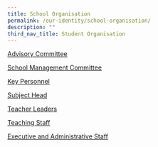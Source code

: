 ```yaml
---
title: School Organisation
permalink: /our-identity/school-organisation/
description: ""
third_nav_title: Student Organisation
---
```

<p><a href="/our-identity/school-organisation/advisory-committee"><u>Advisory Committee</u></a></p>
<p><u><a href="/our-identity/school-organisation/school-management-committee" target="">School Management Committee</a></u></p>
<p><u><a href="/our-identity/school-organisation/key-personnel" target="">Key Personnel</a></u></p>
<p><u><a href="/our-identity/school-organisation/subject-heads" target="">Subject Head</a></u></p>
<p><a href="/our-identity/school-organisation/teacher-leaders" target=""><u>Teacher Leaders</u></a></p>
<p><u><a href="/our-identity/school-organisation/teaching-staff" target="">Teaching Staff</a></u></p>
<p><a href="/our-identity/school-organisation/executive-and-administrative-staff" target=""><u>Executive and Administrative Staff</u></a></p>